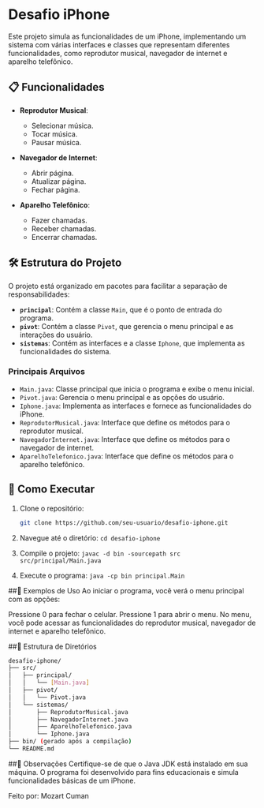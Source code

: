 # Desafio iPhone

Este projeto simula as funcionalidades de um iPhone, implementando um sistema com várias interfaces e classes que representam diferentes funcionalidades, como reprodutor musical, navegador de internet e aparelho telefônico.

## 📋 Funcionalidades

- **Reprodutor Musical**:
  - Selecionar música.
  - Tocar música.
  - Pausar música.

- **Navegador de Internet**:
  - Abrir página.
  - Atualizar página.
  - Fechar página.

- **Aparelho Telefônico**:
  - Fazer chamadas.
  - Receber chamadas.
  - Encerrar chamadas.

## 🛠️ Estrutura do Projeto

O projeto está organizado em pacotes para facilitar a separação de responsabilidades:

- **`principal`**: Contém a classe `Main`, que é o ponto de entrada do programa.
- **`pivot`**: Contém a classe `Pivot`, que gerencia o menu principal e as interações do usuário.
- **`sistemas`**: Contém as interfaces e a classe `Iphone`, que implementa as funcionalidades do sistema.

### Principais Arquivos

- `Main.java`: Classe principal que inicia o programa e exibe o menu inicial.
- `Pivot.java`: Gerencia o menu principal e as opções do usuário.
- `Iphone.java`: Implementa as interfaces e fornece as funcionalidades do iPhone.
- `ReprodutorMusical.java`: Interface que define os métodos para o reprodutor musical.
- `NavegadorInternet.java`: Interface que define os métodos para o navegador de internet.
- `AparelhoTelefonico.java`: Interface que define os métodos para o aparelho telefônico.

## 🚀 Como Executar

1. Clone o repositório:
   ```bash
   git clone https://github.com/seu-usuario/desafio-iphone.git
   
2. Navegue até o diretório:
   `cd desafio-iphone`
   
3. Compile o projeto:
   `javac -d bin -sourcepath src src/principal/Main.java`
   
4. Execute o programa:
   `java -cp bin principal.Main`

##🧪 Exemplos de Uso
Ao iniciar o programa, você verá o menu principal com as opções:

Pressione 0 para fechar o celular.
Pressione 1 para abrir o menu.
No menu, você pode acessar as funcionalidades do reprodutor musical, navegador de internet e aparelho telefônico.

##📂 Estrutura de Diretórios
```bash
desafio-iphone/
├── src/
│   ├── principal/
│   │   └── [Main.java]
│   ├── pivot/
│   │   └── Pivot.java
│   └── sistemas/
│       ├── ReprodutorMusical.java
│       ├── NavegadorInternet.java
│       ├── AparelhoTelefonico.java
│       └── Iphone.java
├── bin/ (gerado após a compilação)
└── README.md
```
##📝 Observações
Certifique-se de que o Java JDK está instalado em sua máquina.
O programa foi desenvolvido para fins educacionais e simula funcionalidades básicas de um iPhone.

Feito por: Mozart Cuman
